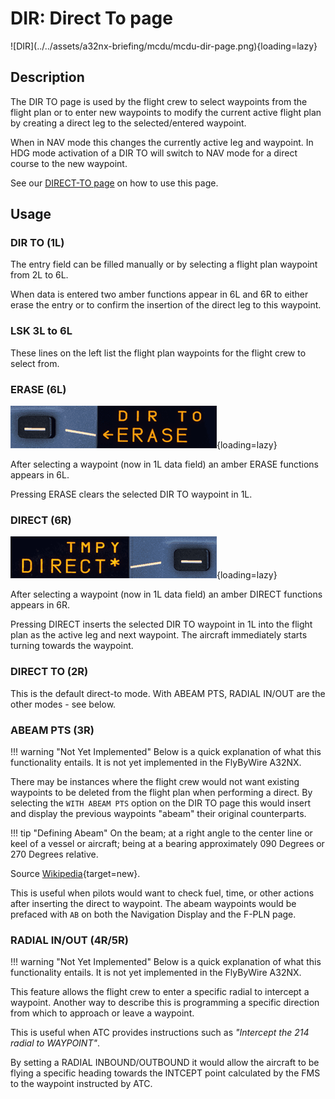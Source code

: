 # DIR: Direct To page

<link rel="stylesheet" href="/stylesheets/admonitions.css">
![DIR](../../assets/a32nx-briefing/mcdu/mcdu-dir-page.png){loading=lazy}

## Description

The DIR TO page is used by the flight crew to select waypoints from the flight plan or to enter new waypoints to 
modify the current active flight plan by creating a direct leg to the selected/entered waypoint.

When in NAV mode this changes the currently active leg and waypoint. In HDG mode activation of a DIR TO will switch 
to NAV mode for a direct course to the new waypoint.

See our [DIRECT-TO page](../../advanced-guides/flight-planning/direct.md) on how to use this page.

## Usage

### DIR TO (1L)

The entry field can be filled manually or by selecting a flight plan waypoint from 2L to 6L.

When data is entered two amber functions appear in 6L and 6R to either erase the entry or to confirm the insertion 
of the direct leg to this waypoint.

### LSK 3L to 6L

These lines on the left list the flight plan waypoints for the flight crew to select from.

### ERASE (6L)

![DIR TO ERASE](../../assets/a32nx-briefing/mcdu/mcdu-dir-to-6L-erase.png "DIR TO ERASE"){loading=lazy}

After selecting a waypoint (now in 1L data field) an amber ERASE functions appears in 6L.

Pressing ERASE clears the selected DIR TO waypoint in 1L.

### DIRECT (6R)

![DIR TO DIRECT](../../assets/a32nx-briefing/mcdu/mcdu-dir-to-6R-direct.png "DIR TO DIRECT"){loading=lazy}

After selecting a waypoint (now in 1L data field) an amber DIRECT functions appears in 6R.

Pressing DIRECT inserts the selected DIR TO waypoint in 1L into the flight plan as the active leg and next waypoint. 
The aircraft immediately starts turning towards the waypoint.

### DIRECT TO (2R)

This is the default direct-to mode. With ABEAM PTS, RADIAL IN/OUT are the other modes - see below.  

### ABEAM PTS (3R)

!!! warning "Not Yet Implemented"
    Below is a quick explanation of what this functionality entails. It is not yet implemented in the FlyByWire A32NX.

There may be instances where the flight crew would not want existing waypoints to be deleted from the flight plan 
when performing a direct. By selecting the `WITH ABEAM PTS` option on the DIR TO page this would insert and display 
the previous waypoints "abeam" their original counterparts.

!!! tip "Defining Abeam"
    On the beam; at a right angle to the center line or keel of a vessel or aircraft; being at a bearing approximately 
    090 Degrees or 270 Degrees relative.
    <p />
    Source [Wikipedia](https://en.wiktionary.org/wiki/abeam){target=new}.

This is useful when pilots would want to check fuel, time, or other actions after inserting the direct to waypoint. 
The abeam waypoints would be prefaced with `AB` on both the Navigation Display and the F-PLN page.

### RADIAL IN/OUT (4R/5R)

!!! warning "Not Yet Implemented"
    Below is a quick explanation of what this functionality entails. It is not yet implemented in the FlyByWire A32NX.

This feature allows the flight crew to enter a specific radial to intercept a waypoint. Another way to describe this 
is programming a specific direction from which to approach or leave a waypoint.

This is useful when ATC provides instructions such as *"Intercept the 214 radial to WAYPOINT"*.

By setting a RADIAL INBOUND/OUTBOUND it would allow the aircraft to be flying a specific heading towards the INTCEPT 
point calculated by the FMS to the waypoint instructed by ATC.  

